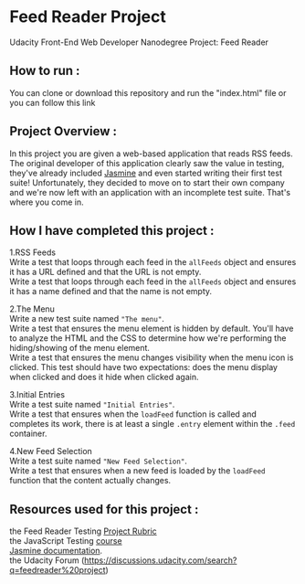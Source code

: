 # Feed Reader Project

Udacity Front-End Web Developer Nanodegree Project: Feed Reader

## How to run :

You can clone or download this repository and run the "index.html" file or you can follow this link 

## Project Overview :

In this project you are given a web-based application that reads RSS feeds. The original developer of this application clearly saw the value in testing, they've already included [Jasmine](http://jasmine.github.io/) and even started writing their first test suite! Unfortunately, they decided to move on to start their own company and we're now left with an application with an incomplete test suite. That's where you come in.

## How I have completed this project :

1.RSS Feeds  
Write a test that loops through each feed in the `allFeeds` object and ensures it has a URL defined and that the URL is not empty.  
Write a test that loops through each feed in the `allFeeds` object and ensures it has a name defined and that the name is not empty.

2.The Menu  
Write a new test suite named `"The menu"`.  
Write a test that ensures the menu element is hidden by default. You'll have to analyze the HTML and the CSS to determine how we're performing the hiding/showing of the menu element.  
Write a test that ensures the menu changes visibility when the menu icon is clicked. This test should have two expectations: does the menu display when clicked and does it hide when clicked again.

3.Initial Entries  
Write a test suite named `"Initial Entries"`.  
Write a test that ensures when the `loadFeed` function is called and completes its work, there is at least a single `.entry` element within the `.feed` container.

4.New Feed Selection  
Write a test suite named `"New Feed Selection"`.  
Write a test that ensures when a new feed is loaded by the `loadFeed` function that the content actually changes.


## Resources used for this project :

the Feed Reader Testing [Project Rubric](https://review.udacity.com/#!/projects/3442558598/rubric)  
the JavaScript Testing [course](https://www.udacity.com/course/ud549)  
[Jasmine documentation](http://jasmine.github.io).  
the Udacity Forum (https://discussions.udacity.com/search?q=feedreader%20project)  
